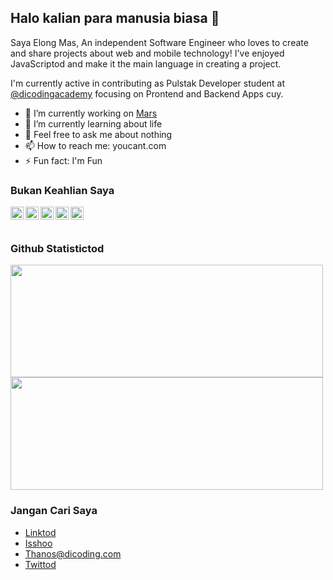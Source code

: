 ## Halo kalian para manusia biasa 👋

Saya Elong Mas, An independent Software Engineer who loves to create and share projects about web and mobile technology! I've enjoyed JavaScriptod and make it the main language in creating a project.

I'm currently active in contributing as Pulstak Developer student at <a href="https://github.com/dicodingacademy">@dicodingacademy</a> focusing on Prontend and Backend Apps cuy.

- 🔭 I’m currently working on <a href="https://github.com/dicodingacademy">Mars</a>
- 🌱 I’m currently learning about life
- 💬 Feel free to ask me about nothing
- 📫 How to reach me: youcant.com
- ⚡ Fun fact: I'm Fun

### Bukan Keahlian Saya
  <a href="#"><img align="left" alt="JavaScript" title="JavaScript" width="21px" src="https://upload.wikimedia.org/wikipedia/commons/9/99/Unofficial_JavaScript_logo_2.svg" /></a>
  <a href="https://nodejs.org/"><img align="left" alt="NodeJS" title="NodeJS" width="21px" src="https://seeklogo.com/images/N/nodejs-logo-FBE122E377-seeklogo.com.png" /></a>
  <a href="https://reactjs.org/"><img align="left" alt="React" title="React" width="21px" src="https://cdn.worldvectorlogo.com/logos/react-2.svg" /></a>
  <a href="https://hapi.dev/"><img align="left" alt="Hapi" title="Hapi (NodeJS HTTP Framework)" width="21px" src="https://avatars.githubusercontent.com/u/3774533?s=200&v=4" /></a>
  <a href="https://nextjs.org/"><img align="left" alt="Next" title="Next (React SSR Framework)" width="21px" src="https://iconape.com/wp-content/files/gm/82643/svg/next-js.svg" /></a>
  <br>
  <br>
  
### Github Statistictod
<p align="left">
<a href="https://github.com/Isshoo">
  <img height="180em" width="500em" src="https://github-readme-stats-eight-theta.vercel.app/api?username=Isshoo&show_icons=true&theme=algolia&include_all_commits=true&count_private=true"/>
  <img height="180em" width="500em" src="https://github-readme-stats-eight-theta.vercel.app/api/top-langs/?username=Isshoo&layout=compact&langs_count=8&theme=algolia"/>
</a>
</p>


### Jangan Cari Saya
- <a href="https://linkedin.com/">Linktod</a>
- <a href="https://github.com/Isshoo">Isshoo</a>
- Thanos@dicoding.com
- <a href="https://twitter/">Twittod</a>
